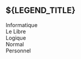 <h2>${LEGEND_TITLE}</h2>
<div id="legend">
  <div class="type info"><a href="" title="info"> </a>Informatique</div>
  <div class="type libre"><a href="" title="libre"> </a>Le Libre</div>
  <div class="type logique"><a href="" title="logique"> </a>Logique</div>
  <div class="type normal"><a href="" title="normal"> </a>Normal</div>
  <div class="type perso"><a href="" title="perso"> </a>Personnel</div>
</div>
